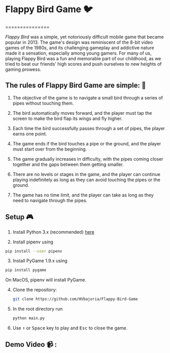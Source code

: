 # Flappy Bird Game :bird:
===============

*Flappy Bird* was a simple, yet notoriously difficult mobile game that became popular in 2013. 
The game's design was reminiscent of the 8-bit video games of the 1980s, and its challenging gameplay and addictive nature made it a sensation, especially among young gamers. For many of us, playing Flappy Bird was a fun and memorable part of our childhood, as we tried to beat our friends' high scores and push ourselves to new heights of gaming prowess.

## The rules of Flappy Bird Game are simple: :scroll:

1. The objective of the game is to navigate a small bird through a series of pipes without touching them.

2. The bird automatically moves forward, and the player must tap the screen to make the bird flap its wings and fly higher.

3. Each time the bird successfully passes through a set of pipes, the player earns one point.

4. The game ends if the bird touches a pipe or the ground, and the player must start over from the beginning.

5. The game gradually increases in difficulty, with the pipes coming closer together and the gaps between them getting smaller.

6. There are no levels or stages in the game, and the player can continue playing indefinitely as long as they can avoid touching the pipes or the ground.

7. The game has no time limit, and the player can take as long as they need to navigate through the pipes.

## Setup :video_game:

1. Install Python 3.x (recommended) [here](https://www.python.org/downloads/)

2. Install pipenv using 
  ``` bash
  pip install --user pipenv
  ```

3. Install PyGame 1.9.x using 
  ```bash
  pip install pygame
  ```

   On MacOS, pipenv will install PyGame.

4. Clone the repository:

   ```bash
   git clone https://github.com/HVbajoria/Flappy-Bird-Game
   ```

5. In the root directory run

   ```bash
   python main.py
   ```

6. Use <kbd>&uarr;</kbd> or <kbd>Space</kbd> key to play and <kbd>Esc</kbd> to close the game.


## Demo Video :video_camera: :
